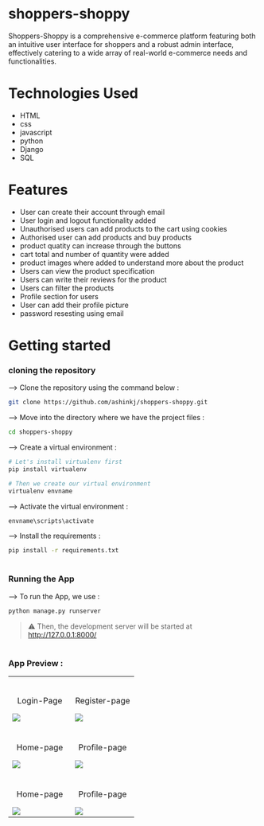 # shoppers-shoppy

Shoppers-Shoppy is a comprehensive e-commerce platform featuring both an intuitive user interface for shoppers and a robust admin interface, effectively catering to a wide array of real-world e-commerce needs and functionalities.

# Technologies Used

<ul>
  <li>HTML</li>
  <li>css</li>
  <li>javascript </li>
  <li>python</li>
  <li>Django</li>
  <li>SQL</li>
</ul>

# Features
<ul>
  <li> User can create their account through email </li>
  <li> User login and logout functionality added </li>
  <li> Unauthorised users can add products to the cart using cookies </li>
  <li> Authorised user can add products and buy products </li>
  <li> product quatity can increase through the buttons </li>
  <li> cart total and number of quantity were added </li>
  <li> product images where added to understand more about the product</li>
  <li> Users can view the product specification </li>
  <li> Users can write their reviews for the product </li>
  <li> Users can filter the products </li>
  <li> Profile section for users </li>
  <li> User can add their profile picture </li>
  <li> password resesting using email </li>
  
</ul>

# Getting started

### cloning the repository




--> Clone the repository using the command below :
```bash
git clone https://github.com/ashinkj/shoppers-shoppy.git

```

--> Move into the directory where we have the project files : 
```bash
cd shoppers-shoppy

```

--> Create a virtual environment :
```bash
# Let's install virtualenv first
pip install virtualenv

# Then we create our virtual environment
virtualenv envname

```

--> Activate the virtual environment :
```bash
envname\scripts\activate

```

--> Install the requirements :
```bash
pip install -r requirements.txt

```

#

### Running the App

--> To run the App, we use :
```bash
python manage.py runserver

```

> ⚠ Then, the development server will be started at http://127.0.0.1:8000/

#
### App Preview :

<table width="100%"> 
<tr>
<td width="50%">      
&nbsp; 
<br>
<p align="center">
  Login-Page
</p>
<img src="https://github.com/ashinkj/shoppers-shoppy/assets/82154916/70040593-a1fa-4978-abce-f6206e08dc7e">


</td> 
<td width="50%">
<br>
<p align="center">
  Register-page
</p>
<img src="https://github.com/ashinkj/shoppers-shoppy/assets/82154916/5cbde75e-bdb6-4abe-9f45-759c35ae2189">
</td>
</tr>
  <tr>
<td width="50%">      
&nbsp; 
<br>
<p align="center">
  Home-page
</p>
<img src="https://github.com/ashinkj/shoppers-shoppy/assets/82154916/09fbfa5f-0600-4450-8e36-b7d5c7c26504">
</td> 
<td width="50%">
<br>
<p align="center">
  Profile-page
</p>
<img src="https://github.com/ashinkj/shoppers-shoppy/assets/82154916/1f74bd13-bf83-4901-baaf-e9d813d6636f">  
</td>
</tr>
 <tr>
<td width="50%">      
&nbsp; 
<br>
<p align="center">
  Home-page
</p>
<img src="https://github.com/ashinkj/shoppers-shoppy/assets/82154916/5c24e234-fa73-4ebf-90b1-4035165d10cb">
</td> 
<td width="50%">
<br>
<p align="center">
  Profile-page
</p>
<img src="https://github.com/ashinkj/shoppers-shoppy/assets/82154916/e7d9ef6d-425f-458b-a3b5-f3acb7097b04">  
</td>
</tr>
</table>


